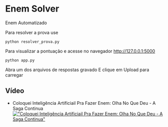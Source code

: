 # Enem Solver
Enem Automatizado

Para resolver a prova use

```
python resolver_prova.py
```

Para visualizar a pontuação e acesse no navegador http://127.0.0.1:5000

```
python app.py
```

Abra um dos arquivos de respostas gravado
E clique em Upload para carregar

## Vídeo
- Coloquei Inteligência Artificiail Pra Fazer Enem: Olha No Que Deu - A Saga Continua
[!["Coloquei Inteligência Artificiail Pra Fazer Enem: Olha No Que Deu - A Saga Continua"](https://img.youtube.com/vi/gleqIIdgfgg/0.jpg)](https://www.youtube.com/watch?v=gleqIIdgfgg)

